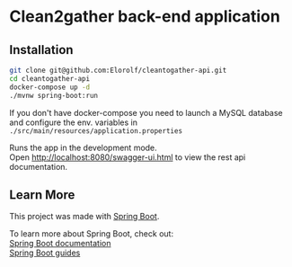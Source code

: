 # Clean2gather back-end application

## Installation

```sh
git clone git@github.com:Elorolf/cleantogather-api.git
cd cleantogather-api
docker-compose up -d
./mvnw spring-boot:run
```
If you don't have docker-compose you need to launch a MySQL database and configure the env. variables in ``./src/main/resources/application.properties``

Runs the app in the development mode.<br />
Open [http://localhost:8080/swagger-ui.html](http://localhost:8080/swagger-ui.html) to view the rest api documentation.

## Learn More

This project was made with [Spring Boot](https://spring.io/projects/spring-boot).

To learn more about Spring Boot, check out:</br> 
[Spring Boot documentation](https://docs.spring.io/spring/docs/current/spring-framework-reference/)</br>
[Spring Boot guides](https://spring.io/guides)
